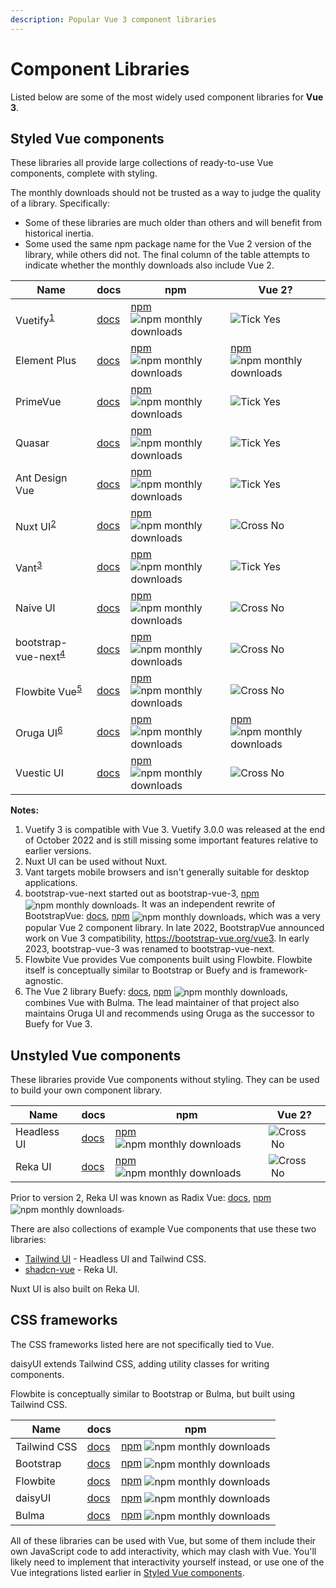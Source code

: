 ```yaml
---
description: Popular Vue 3 component libraries
---
```

# Component Libraries

Listed below are some of the most widely used component libraries for **Vue 3**.

## Styled Vue components

These libraries all provide large collections of ready-to-use Vue components, complete with styling.

The monthly downloads should not be trusted as a way to judge the quality of a library. Specifically:
* Some of these libraries are much older than others and will benefit from historical inertia.
* Some used the same npm package name for the Vue 2 version of the library, while others did not. The final column of the table attempts to indicate whether the monthly downloads also include Vue 2.

<style>
img[src^="https://img.shields.io"] {
  display: inline-block;
  vertical-align: middle;
}

td > img {
  display: inline-block;
}
</style>
<script setup>
const cross = './images/cross.svg'
const tick = './images/tick.svg'
</script>

<table>
  <thead>
    <tr><th>Name</th><th>docs</th><th>npm</th><th>Vue 2?</th></tr>
  </thead>
  <tbody>
    <tr>
      <td>Vuetify<sup><a href="#component-libraries-notes">1</a></sup></td>
      <td><a href="https://vuetifyjs.com/en/introduction/why-vuetify/" target="_blank" rel="noopener noreferrer">docs</a></td>
      <td><a href="https://www.npmjs.com/package/vuetify" target="_blank" rel="noopener noreferrer">npm</a> <img alt="npm monthly downloads" src="https://img.shields.io/npm/dm/vuetify?color=%235588cc&label="></td>
      <td><img :src="tick" alt="Tick">&nbsp;Yes</td>
    </tr>
    <tr>
      <td>Element Plus</td>
      <td><a href="https://element-plus.org/en-US/" target="_blank" rel="noopener noreferrer">docs</a></td>
      <td><a href="https://www.npmjs.com/package/element-plus" target="_blank" rel="noopener noreferrer">npm</a> <img alt="npm monthly downloads" src="https://img.shields.io/npm/dm/element-plus?color=%235588cc&label="></td>
      <td><a href="https://www.npmjs.com/package/element-ui" target="_blank" rel="noopener noreferrer">npm</a> <img alt="npm monthly downloads" src="https://img.shields.io/npm/dm/element-ui?color=%235588cc&label="></td>
    </tr>
    <tr>
      <td>PrimeVue</td>
      <td><a href="https://primevue.org/installation" target="_blank" rel="noopener noreferrer">docs</a></td>
      <td><a href="https://www.npmjs.com/package/primevue" target="_blank" rel="noopener noreferrer">npm</a> <img alt="npm monthly downloads" src="https://img.shields.io/npm/dm/primevue?color=%235588cc&label="></td>
      <td><img :src="tick" alt="Tick">&nbsp;Yes</td>
    </tr>
    <tr>
      <td>Quasar</td>
      <td><a href="https://quasar.dev/components" target="_blank" rel="noopener noreferrer">docs</a></td>
      <td><a href="https://www.npmjs.com/package/quasar" target="_blank" rel="noopener noreferrer">npm</a> <img alt="npm monthly downloads" src="https://img.shields.io/npm/dm/quasar?color=%235588cc&label="></td>
      <td><img :src="tick" alt="Tick">&nbsp;Yes</td>
    </tr>
    <tr>
      <td>Ant Design Vue</td>
      <td><a href="https://www.antdv.com/components/overview/" target="_blank" rel="noopener noreferrer">docs</a></td>
      <td><a href="https://www.npmjs.com/package/ant-design-vue" target="_blank" rel="noopener noreferrer">npm</a> <img alt="npm monthly downloads" src="https://img.shields.io/npm/dm/ant-design-vue?color=%235588cc&label="></td>
      <td><img :src="tick" alt="Tick">&nbsp;Yes</td>
    </tr>
    <tr>
      <td>Nuxt UI<sup><a href="#component-libraries-notes">2</a></sup></td>
      <td><a href="https://ui.nuxt.com/" target="_blank" rel="noopener noreferrer">docs</a></td>
      <td><a href="https://www.npmjs.com/package/@nuxt/ui" target="_blank" rel="noopener noreferrer">npm</a> <img alt="npm monthly downloads" src="https://img.shields.io/npm/dm/@nuxt/ui?color=%235588cc&label="></td>
      <td><img :src="cross" alt="Cross">&nbsp;No</td>
    </tr>
    <tr>
      <td>Vant<sup><a href="#component-libraries-notes">3</a></sup></td>
      <td><a href="https://vant-ui.github.io/vant" target="_blank" rel="noopener noreferrer">docs</a></td>
      <td><a href="https://www.npmjs.com/package/vant" target="_blank" rel="noopener noreferrer">npm</a> <img alt="npm monthly downloads" src="https://img.shields.io/npm/dm/vant?color=%235588cc&label="></td>
      <td><img :src="tick" alt="Tick">&nbsp;Yes</td>
    </tr>
    <tr>
      <td>Naive UI</td>
      <td><a href="https://www.naiveui.com/" target="_blank" rel="noopener noreferrer">docs</a></td>
      <td><a href="https://www.npmjs.com/package/naive-ui" target="_blank" rel="noopener noreferrer">npm</a> <img alt="npm monthly downloads" src="https://img.shields.io/npm/dm/naive-ui?color=%235588cc&label="></td>
      <td><img :src="cross" alt="Cross">&nbsp;No</td>
    </tr>
    <tr>
      <td>bootstrap-vue-next<sup><a href="#component-libraries-notes">4</a></sup></td>
      <td><a href="https://bootstrap-vue-next.github.io/bootstrap-vue-next/" target="_blank" rel="noopener noreferrer">docs</a></td>
      <td><a href="https://www.npmjs.com/package/bootstrap-vue-next" target="_blank" rel="noopener noreferrer">npm</a> <img alt="npm monthly downloads" src="https://img.shields.io/npm/dm/bootstrap-vue-next?color=%235588cc&label="></td>
      <td><img :src="cross" alt="Cross">&nbsp;No</td>
    </tr>
    <tr>
      <td>Flowbite Vue<sup><a href="#component-libraries-notes">5</a></sup></td>
      <td><a href="https://flowbite-vue.com/" target="_blank" rel="noopener noreferrer">docs</a></td>
      <td><a href="https://www.npmjs.com/package/flowbite-vue" target="_blank" rel="noopener noreferrer">npm</a> <img alt="npm monthly downloads" src="https://img.shields.io/npm/dm/flowbite-vue?color=%235588cc&label="></td>
      <td><img :src="cross" alt="Cross">&nbsp;No</td>
    </tr>
    <tr>
      <td>Oruga UI<sup><a href="#component-libraries-notes">6</a></sup></td>
      <td><a href="https://oruga.io/documentation/" target="_blank" rel="noopener noreferrer">docs</a></td>
      <td><a href="https://www.npmjs.com/package/@oruga-ui/oruga-next" target="_blank" rel="noopener noreferrer">npm</a> <img alt="npm monthly downloads" src="https://img.shields.io/npm/dm/@oruga-ui/oruga-next?color=%235588cc&label="></td>
      <td><a href="https://www.npmjs.com/package/@oruga-ui/oruga" target="_blank" rel="noopener noreferrer">npm</a> <img alt="npm monthly downloads" src="https://img.shields.io/npm/dm/@oruga-ui/oruga?color=%235588cc&label="></td>
    </tr>
    <tr>
      <td>Vuestic UI</td>
      <td><a href="https://ui.vuestic.dev/" target="_blank" rel="noopener noreferrer">docs</a></td>
      <td><a href="https://www.npmjs.com/package/vuestic-ui" target="_blank" rel="noopener noreferrer">npm</a> <img alt="npm monthly downloads" src="https://img.shields.io/npm/dm/vuestic-ui?color=%235588cc&label="></td>
      <td><img :src="cross" alt="Cross">&nbsp;No</td>
    </tr>
  </tbody>
</table>

<div id="component-libraries-notes"></div>

**Notes:**

1. Vuetify 3 is compatible with Vue 3. Vuetify 3.0.0 was released at the end of October 2022 and is still missing some important features relative to earlier versions.
2. Nuxt UI can be used without Nuxt.
3. Vant targets mobile browsers and isn't generally suitable for desktop applications.
4. bootstrap-vue-next started out as bootstrap-vue-3, <a href="https://www.npmjs.com/package/bootstrap-vue-3" target="_blank" rel="noopener noreferrer">npm</a> <img alt="npm monthly downloads" src="https://img.shields.io/npm/dm/bootstrap-vue-3?color=%235588cc&label=">. It was an independent rewrite of BootstrapVue: <a href="https://bootstrap-vue.org/" target="_blank" rel="noopener noreferrer">docs</a>, <a href="https://www.npmjs.com/package/bootstrap-vue" target="_blank" rel="noopener noreferrer">npm</a> <img alt="npm monthly downloads" src="https://img.shields.io/npm/dm/bootstrap-vue?color=%235588cc&label=">, which was a very popular Vue 2 component library. In late 2022, BootstrapVue announced work on Vue 3 compatibility, <https://bootstrap-vue.org/vue3>. In early 2023, bootstrap-vue-3 was renamed to bootstrap-vue-next.
5. Flowbite Vue provides Vue components built using Flowbite. Flowbite itself is conceptually similar to Bootstrap or Buefy and is framework-agnostic.
6. The Vue 2 library Buefy: <a href="https://buefy.org/" target="_blank" rel="noopener noreferrer">docs</a>, <a href="https://www.npmjs.com/package/buefy" target="_blank" rel="noopener noreferrer">npm</a> <img alt="npm monthly downloads" src="https://img.shields.io/npm/dm/buefy?color=%235588cc&label=">, combines Vue with Bulma. The lead maintainer of that project also maintains Oruga UI and recommends using Oruga as the successor to Buefy for Vue 3.

## Unstyled Vue components

These libraries provide Vue components without styling. They can be used to build your own component library.

<table>
  <thead>
    <tr><th>Name</th><th>docs</th><th>npm</th><th>Vue 2?</th></tr>
  </thead>
  <tbody>
    <tr>
      <td>Headless UI</td>
      <td><a href="https://headlessui.dev/" target="_blank" rel="noopener noreferrer">docs</a></td>
      <td><a href="https://www.npmjs.com/package/@headlessui/vue" target="_blank" rel="noopener noreferrer">npm</a> <img alt="npm monthly downloads" src="https://img.shields.io/npm/dm/@headlessui/vue?color=%235588cc&label="></td>
      <td><img :src="cross" alt="Cross">&nbsp;No</td>
    </tr>
    <tr>
      <td>Reka UI</td>
      <td><a href="https://reka-ui.com/" target="_blank" rel="noopener noreferrer">docs</a></td>
      <td><a href="https://www.npmjs.com/package/reka-ui" target="_blank" rel="noopener noreferrer">npm</a> <img alt="npm monthly downloads" src="https://img.shields.io/npm/dm/reka-ui?color=%235588cc&label="></td>
      <td><img :src="cross" alt="Cross">&nbsp;No</td>
    </tr>
  </tbody>
</table>

Prior to version 2, Reka UI was known as Radix Vue: <a href="https://www.radix-vue.com/" target="_blank" rel="noopener noreferrer">docs</a>, <a href="https://www.npmjs.com/package/radix-vue" target="_blank" rel="noopener noreferrer">npm</a> <img alt="npm monthly downloads" src="https://img.shields.io/npm/dm/radix-vue?color=%235588cc&label=">.

There are also collections of example Vue components that use these two libraries:

* [Tailwind UI](https://tailwindui.com/) - Headless UI and Tailwind CSS.
* [shadcn-vue](https://www.shadcn-vue.com/) - Reka UI.

Nuxt UI is also built on Reka UI.

## CSS frameworks

The CSS frameworks listed here are not specifically tied to Vue.

daisyUI extends Tailwind CSS, adding utility classes for writing components.

Flowbite is conceptually similar to Bootstrap or Bulma, but built using Tailwind CSS.

<table>
  <thead>
    <tr><th>Name</th><th>docs</th><th>npm</th></tr>
  </thead>
  <tbody>
    <tr>
      <td>Tailwind CSS</td>
      <td><a href="https://tailwindcss.com/" target="_blank" rel="noopener noreferrer">docs</a></td>
      <td><a href="https://www.npmjs.com/package/tailwindcss" target="_blank" rel="noopener noreferrer">npm</a> <img alt="npm monthly downloads" src="https://img.shields.io/npm/dm/tailwindcss?color=%235588cc&label="></td>
    </tr>
    <tr>
      <td>Bootstrap</td>
      <td><a href="https://getbootstrap.com/" target="_blank" rel="noopener noreferrer">docs</a></td>
      <td><a href="https://www.npmjs.com/package/bootstrap" target="_blank" rel="noopener noreferrer">npm</a> <img alt="npm monthly downloads" src="https://img.shields.io/npm/dm/bootstrap?color=%235588cc&label="></td>
    </tr>
    <tr>
      <td>Flowbite</td>
      <td><a href="https://flowbite.com/" target="_blank" rel="noopener noreferrer">docs</a></td>
      <td><a href="https://www.npmjs.com/package/flowbite" target="_blank" rel="noopener noreferrer">npm</a> <img alt="npm monthly downloads" src="https://img.shields.io/npm/dm/flowbite?color=%235588cc&label="></td>
    </tr>
    <tr>
      <td>daisyUI</td>
      <td><a href="https://daisyui.com/" target="_blank" rel="noopener noreferrer">docs</a></td>
      <td><a href="https://www.npmjs.com/package/daisyui" target="_blank" rel="noopener noreferrer">npm</a> <img alt="npm monthly downloads" src="https://img.shields.io/npm/dm/daisyui?color=%235588cc&label="></td>
    </tr>
    <tr>
      <td>Bulma</td>
      <td><a href="https://bulma.io/" target="_blank" rel="noopener noreferrer">docs</a></td>
      <td><a href="https://www.npmjs.com/package/bulma" target="_blank" rel="noopener noreferrer">npm</a> <img alt="npm monthly downloads" src="https://img.shields.io/npm/dm/bulma?color=%235588cc&label="></td>
    </tr>
  </tbody>
</table>

All of these libraries can be used with Vue, but some of them include their own JavaScript code to add interactivity, which may clash with Vue. You'll likely need to implement that interactivity yourself instead, or use one of the Vue integrations listed earlier in [Styled Vue components](#styled-vue-components).
